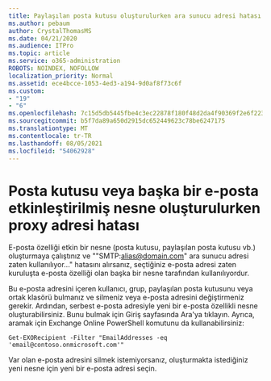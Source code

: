 ```yaml
---
title: Paylaşılan posta kutusu oluşturulurken ara sunucu adresi hatası
ms.author: pebaum
author: CrystalThomasMS
ms.date: 04/21/2020
ms.audience: ITPro
ms.topic: article
ms.service: o365-administration
ROBOTS: NOINDEX, NOFOLLOW
localization_priority: Normal
ms.assetid: ece4bcce-1053-4ed3-a194-9d0af8f73c6f
ms.custom:
- "19"
- "6"
ms.openlocfilehash: 7c15d5db5445fbe4c3ec22878f180f48d2da4f90369f2e6f223916646eb19c12
ms.sourcegitcommit: b5f7da89a650d2915dc652449623c78be6247175
ms.translationtype: MT
ms.contentlocale: tr-TR
ms.lasthandoff: 08/05/2021
ms.locfileid: "54062928"
---
```

# <a name="proxy-address-error-while-creating-a-mailbox-or-other-email-enabled-object"></a>Posta kutusu veya başka bir e-posta etkinleştirilmiş nesne oluşturulurken proxy adresi hatası

E-posta özelliği etkin bir nesne (posta kutusu, paylaşılan posta kutusu vb.) oluşturmaya çalıştınız ve ""SMTP:alias@domain.com" ara sunucu adresi zaten kullanılıyor..." hatasını alırsanız, seçtiğiniz e-posta adresi zaten kuruluşta e-posta özelliği olan başka bir nesne tarafından kullanılıyordur.
  
Bu e-posta adresini içeren kullanıcı, grup, paylaşılan posta kutusunu veya ortak klasörü bulmanız ve silmeniz veya e-posta adresini değiştirmeniz gerekir. Ardından, serbest e-posta adresiyle yeni bir e-posta özellikli nesne oluşturabilirsiniz. Bunu bulmak için Giriş sayfasında Ara'ya tıklayın. Ayrıca, aramak için Exchange Online PowerShell komutunu da kullanabilirsiniz:

`
    Get-EXORecipient -Filter "EmailAddresses -eq 'email@contoso.onmicrosoft.com'"
`
  
Var olan e-posta adresini silmek istemiyorsanız, oluşturmakta istediğiniz yeni nesne için yeni bir e-posta adresi seçin.
  